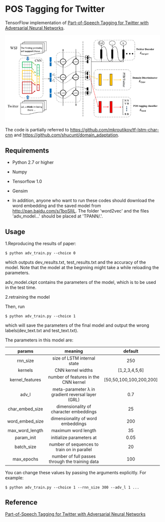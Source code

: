 # POS Tagging for Twitter

TensorFlow implementation of [Part-of-Speech Tagging for Twitter with Adversarial Neural Networks](http://jkx.fudan.edu.cn/~qzhang/paper/emnlp2017.pdf). 

![compgraph](./img/architecture.png)

The code is partially referred to https://github.com/mkroutikov/tf-lstm-char-cnn and https://github.com/shucunt/domain_adaptation.

## Requirements

- Python 2.7 or higher
- Numpy 
- Tensorflow 1.0 
- Gensim

- In addition, anyone who want to run these codes should download the word embedding and the saved model from http://pan.baidu.com/s/1boSlljL. The folder 'word2vec' and the files 'adv_model...' should be placed at 'TPANN/.'.

## Usage

1.Reproducing the results of paper:
```
$ python adv_train.py --choice 0
```
which outputs dev_results.txt, test_results.txt and the accuracy of the model. Note that the model at the begnning might take a while reloading the parameters.

adv_model.ckpt contains the parameters of the model, which is to be used in the test time.

2.retraining the model 

Then, run
```
$ python adv_train.py --choice 1
```
which will save the parameters of the final model and output the wrong labels(dev_text.txt and test_text.txt).

The parameters in this model are: 

| params          | meaning                                           | default     |
|:---------------:|:-------------------------------------------------:|:-----------:|
| rnn_size        | size of LSTM internal state                       | 250         |
| kernels         | CNN kernel widths                                 | [1,2,3,4,5,6]|
| kernel_features | number of features in the CNN kernel              | [50,50,100,100,200,200]|
| adv_l           | meta-parameter λ in gradient reversal layer (GRL) | 0.7         |
| char_embed_size | dimensionality of character embeddings            | 25          |
| word_embed_size | dimensionality of word embeddings                 | 200         |
| max_word_length | maximum word length                               | 35          |
| param_init      | initialize parameters at                          | 0.05        |
| batch_size      | number of sequences to train on in parallel       | 20          |
| max_epochs      | number of full passes through the training data   | 100         |



You can change these values by passing the arguments explicitly. For example:
```
$ python adv_train.py --choice 1 --rnn_size 300 --adv_l 1 ...
```


## Reference

[Part-of-Speech Tagging for Twitter with Adversarial Neural Networks](http://jkx.fudan.edu.cn/~qzhang/paper/emnlp2017.pdf)







